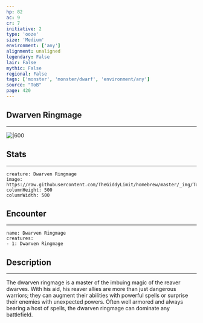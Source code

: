```yaml
---
hp: 82
ac: 9
cr: 7
initiative: 2
type: 'ooze'    
size: 'Medium'
environment: ['any']
alignment: unaligned
legendary: False
lair: False
mythic: False
regional: False
tags: ['monster', 'monster/dwarf', 'environment/any']
source: "ToB"
page: 420
---
```


## Dwarven Ringmage
---

![|600](https://raw.githubusercontent.com/TheGiddyLimit/homebrew/master/_img/ToB/Dwarven%20Ringmage.webp)

## Stats
---

```statblock
creature: Dwarven Ringmage
image: https://raw.githubusercontent.com/TheGiddyLimit/homebrew/master/_img/ToB/token/Dwarven%20Ringmage.png
columnHeight: 500
columnWidth: 500
```

## Encounter
---

```encounter-table
name: Dwarven Ringmage
creatures:
- 1: Dwarven Ringmage
```

## Description
---
The dwarven ringmage is a master of the imbuing magic of the reaver dwarves. With his aid, his reaver allies are more than just dangerous warriors; they can augment their abilities with powerful spells or surprise their enemies with unexpected powers. Often well armored and always bearing a host of spells, the dwarven ringmage can dominate any battlefield.





